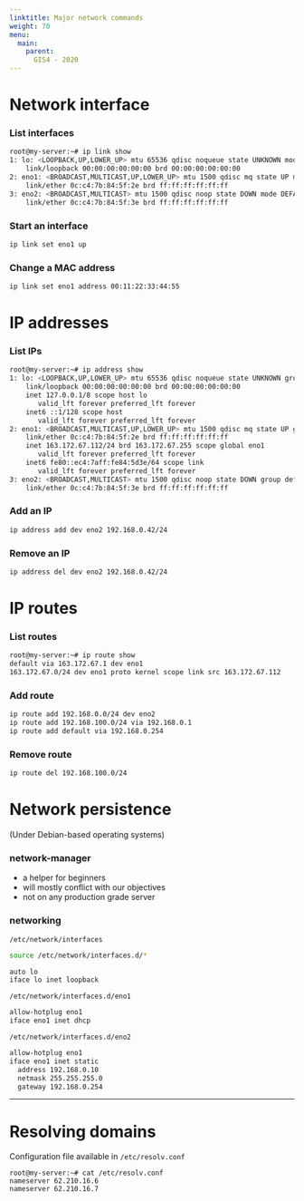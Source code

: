 ```yaml
---
linktitle: Major network commands
weight: 70
menu:
  main:
    parent:
      GIS4 - 2020
---
```


Network interface
==

### List interfaces

~~~bash
root@my-server:~# ip link show
1: lo: <LOOPBACK,UP,LOWER_UP> mtu 65536 qdisc noqueue state UNKNOWN mode DEFAULT group default qlen 1
    link/loopback 00:00:00:00:00:00 brd 00:00:00:00:00:00
2: eno1: <BROADCAST,MULTICAST,UP,LOWER_UP> mtu 1500 qdisc mq state UP mode DEFAULT group default qlen 1000
    link/ether 0c:c4:7b:84:5f:2e brd ff:ff:ff:ff:ff:ff
3: eno2: <BROADCAST,MULTICAST> mtu 1500 qdisc noop state DOWN mode DEFAULT group default qlen 1000
    link/ether 0c:c4:7b:84:5f:3e brd ff:ff:ff:ff:ff:ff
~~~

### Start an interface

~~~bash
ip link set eno1 up
~~~

### Change a MAC address

~~~bash
ip link set eno1 address 00:11:22:33:44:55
~~~

IP addresses
==

### List IPs

~~~bash
root@my-server:~# ip address show
1: lo: <LOOPBACK,UP,LOWER_UP> mtu 65536 qdisc noqueue state UNKNOWN group default qlen 1
    link/loopback 00:00:00:00:00:00 brd 00:00:00:00:00:00
    inet 127.0.0.1/8 scope host lo
       valid_lft forever preferred_lft forever
    inet6 ::1/128 scope host
       valid_lft forever preferred_lft forever
2: eno1: <BROADCAST,MULTICAST,UP,LOWER_UP> mtu 1500 qdisc mq state UP group default qlen 1000
    link/ether 0c:c4:7b:84:5f:2e brd ff:ff:ff:ff:ff:ff
    inet 163.172.67.112/24 brd 163.172.67.255 scope global eno1
       valid_lft forever preferred_lft forever
    inet6 fe80::ec4:7aff:fe84:5d3e/64 scope link
       valid_lft forever preferred_lft forever
3: eno2: <BROADCAST,MULTICAST> mtu 1500 qdisc noop state DOWN group default qlen 1000
    link/ether 0c:c4:7b:84:5f:3e brd ff:ff:ff:ff:ff:ff
~~~

### Add an IP

~~~bash
ip address add dev eno2 192.168.0.42/24
~~~

### Remove an IP

~~~bash
ip address del dev eno2 192.168.0.42/24
~~~

IP routes
==

### List routes

~~~bash
root@my-server:~# ip route show
default via 163.172.67.1 dev eno1
163.172.67.0/24 dev eno1 proto kernel scope link src 163.172.67.112
~~~

### Add route

~~~bash
ip route add 192.168.0.0/24 dev eno2
ip route add 192.168.100.0/24 via 192.168.0.1
ip route add default via 192.168.0.254
~~~

### Remove route

~~~bash
ip route del 192.168.100.0/24
~~~

Network persistence
==

(Under Debian-based operating systems)

### network-manager

* a helper for beginners
* will mostly conflict with our objectives
* not on any production grade server

### networking

`/etc/network/interfaces`

~~~bash
source /etc/network/interfaces.d/*

auto lo
iface lo inet loopback
~~~

`/etc/network/interfaces.d/eno1`
~~~bash
allow-hotplug eno1
iface eno1 inet dhcp
~~~

`/etc/network/interfaces.d/eno2`
~~~bash
allow-hotplug eno1
iface eno1 inet static
  address 192.168.0.10
  netmask 255.255.255.0
  gateway 192.168.0.254
~~~

---

Resolving domains
===

Configuration file available in `/etc/resolv.conf`

```
root@my-server:~# cat /etc/resolv.conf
nameserver 62.210.16.6
nameserver 62.210.16.7
```
